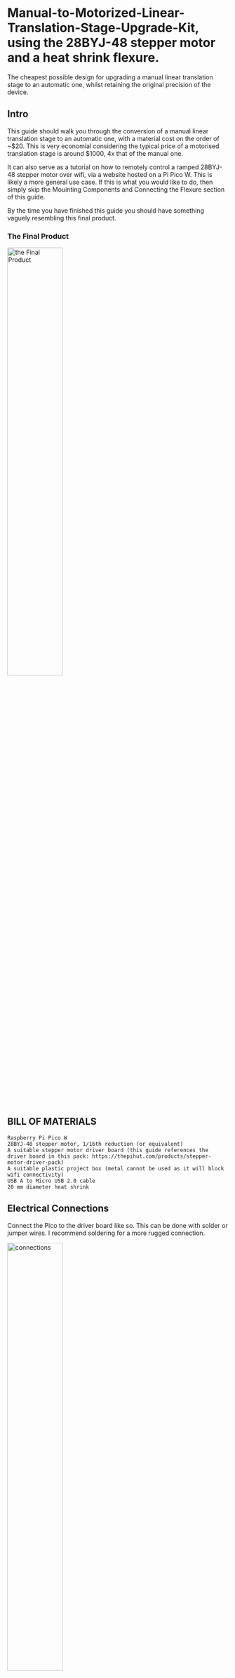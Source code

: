 # Manual-to-Motorized-Linear-Translation-Stage-Upgrade-Kit, using the 28BYJ-48 stepper motor and a heat shrink flexure.
The cheapest possible design for upgrading a manual linear translation stage to an automatic one, whilst retaining the original precision of the device. 

## Intro

This guide should walk you through the conversion of a manual linear translation stage to an automatic one, with a material cost on the order of ~$20. This is very economial considering the typical price of a motorised translation stage is around $1000, 4x that of the manual one.

It can also serve as a tutorial on how to remotely control a ramped 28BYJ-48 stepper motor over wifi, via a website hosted on a Pi Pico W. This is likely a more general use case. If this is what you would like to do, then simply skip the Mouinting Components and Connecting the Flexure section of this guide.

By the time you have finished this guide you should have something vaguely resembling this final product.
### The Final Product

<img src="Media/2.jpg" width=50% height=50% alt = "the Final Product" title="The Final Product">

## BILL OF MATERIALS
  ```
  Raspberry Pi Pico W
  28BYJ-48 stepper motor, 1/16th reduction (or equivalent)
  A suitable stepper motor driver board (this guide references the driver board in this pack: https://thepihut.com/products/stepper-motor-driver-pack)
  A suitable plastic project box (metal cannot be used as it will block wifi connectivity)
  USB A to Micro USB 2.0 cable
  20 mm diameter heat shrink
  ```
  
## Electrical Connections

Connect the Pico to the driver board like so. This can be done with solder or jumper wires. I recommend soldering for a more rugged connection.

<img src="Media/connections2.png" width=50% height=50% alt = "connections" title="connections">

After this, mount the boards in your project box, making sure to cut holes to allow the usb cable to plug into the Pico and the stepper motor cable to plug into the driver board. You could mount the components with screws but, considering how cheap they are, hot gluing them directly into the project box works just as well.

When powering the device in situ, the usb can be plugged into either a plug to USB transformer or a computer USB port; both should be more than capable of providing the current needed to power the stepper.
  
## Programing the Pico

This project is designed to work with micropython so first set the pico up for that. A good guide for this is available here: https://www.raspberrypi.com/documentation/microcontrollers/micropython.html.

The networking aspect of this device is based off tinyweb (https://github.com/belyalov/tinyweb), so ensure that the tinyweb folder and logging.py file are uploaded the Pi Pico before uploading the boot.py script. This can be done using a Pico compatable IDE like Thonny (https://thonny.org/).

boot.py contains options for changing the SSID and password of the network access point, change those to suit. There are also options for changing settings for how quickly the speed of the stepper motor ramps up and down when it starts and stops. Adjusting these can be helpful if you find the intertia of your motor's load is causing missed steps, leading to inaccuracies in positioning.

## Mounting Components and Connecting the Flexure

If you have chosen to print one of the provided L-brackets, the motor can be mounted to them at an adjustable height using M4 sized bolts. The bracket itself can then be mounted to a table or platform with M6 bolts. 

After, one of the padded linkages should be attatched to the brass protusion from the motor. Which size you will need will vary depending on your printer and settings so I suggest printing all of them and trying each to find which one has the snuggest fit. The ideal case is a linkage that will only go on when hammered lightly with a soft mallet, as it is the least likely to move. 

Next, stretch the heatshrink over both the linkage and the micrometer of the translation stage. Then heat with a heat gun or soldering iron. Make sure to hold the motor and micrometer level as it sets and take care not to melt the 3D printed parts.

The heatshrink is suprisingly ridgid in the rotational direction and has no problem transmitting force to the micrometer, whilst being flexible in the x-y plane. As a result, the axis of rotation of the motor and micrometer can be displaced up to ~5mm, as shown below, without any negative effects.

### The Flexure Connection

<img src="Media/1.jpg" width=50% height=50% alt = "Connection" title="Connection">

### Alternative Connection: Gears
Alternatively, the motor and micrometer can be connected using push fit gears. An easy way to fabricate these would be to laser cut them from acrylic sheet. If you would like to do this, the design files for said gears are provided in the design folder. The slot in the motor mounted gear is deliberately undersized so it can be filed to a close push fit and the inner diameter of the micrometer gear should be adjusted for the specific micrometer you see using.

<img src="Media/gears.PNG" width=50% height=50% alt = "Gears" title="Gears">

The use of gears requires a correction if swapping directions as the motor needs to travel an extra distance before then coming into contact with the adjacent spoke. This correction is included in the variants of the system.

## Device Operation

After powering the pico, the device should automatically produce it's own wireles access point that can be connected to with a phone or computer in the usual way. After this, open any web browser and enter 192.168.4.1. This will take you to a form that will allow you to control the motor remotely.

This process can be automated by connecting to 192.168.4.1?steps=N, where N is the number of steps (+ve or -ve) you wish to progress. This can be done in python using the urllib library.

### A gif demonstrating the precision of the system (going from 0.5 to 0.5 on the micrometer).

![gif]( Media/3.gif)

This reliability is sustainable over many rotations. In A recent test the micrometer was rotated 20 times forward then 20 back repeatedly for a total of 800 rotations whilst maintaining a stop position at 0.5 the entire time. 

## Variants of The System
Four variants of this system have already been produce and the code to run them is available in the Variant-code file. A brief explanation/tutorial on both of them is available below.
### Multiple Motors

### Many Wirelessly Networked Motors
This variant uses all the same files as before but a new boot.py script as found in the networked-motor driver. It connects to the first device's wifi using the same wifi name and password. Then it can be controlled wirelessly by an additional device by entering the ip address of the new device into a web browser.

### Step Tracking for the Prevention of Over-Extention of the Micrometer
This code allows for the current position of the micrometer to be stored in a textfile and read and updated while making sure that it does not go out of bounds. A textfile is used rather than a variable in the code, allowing for the device to be switched on and off without losing its step count.

When first setting this up, it is important to enter the correct position on the tracking textfile, converting position to steps. This takes just a single number as shown in the example tracking.txt. For the 25mm micrometer, it has been set so that the 0 point is at 0.5mm (one rotation from 0mm) and the maximum is at 24.5mm which corresponds to 24576 steps. These bounds can be changed. Additionally, moving the motor clockwise (when attached by heat shrink or similar) reduces the amount on the micrometer so the f_step function minuses steps and therefore has the lower bound rather than upper. Therefore b_step is opposite to this.

Care needs to be taken when instead using gears and moving the motor clockwise moves the micrometer anti-clockwise so f_step and b_step do the opposite. In order to rectify this, you can either swap them so f_step is now minus or swap the bounds around and the + and - in new_pos.

## Gear-Correction
As briefly mentioned above the use of gears can cause issues when swapping directions as some of the inputted steps are then used to move the motor to touch the adjacent spoke. For the gears described and a motor which has 512 steps per rotation, this extra distance is 20 steps however it is recommended to callibrate this with your own system.

This code also includes the Step Tracker, making sure that the steps added for the correction are then not added to the Step Tracker as they have not moved the micrometer however with simple adaption, this step tracker can be removed. 

An additional textfile is needed (called 'direction.txt' as specified in code) to store the previous rotation direction, using f or b. It then reads the textfile to identify if the direction is changed and adds the correction to the steps and updates the textfile accordingly. Since this code is applicable to the motor, the bounds have also been swapped as detailed in the Step-Tracking section since clockwise rotation of the motor corresponds to an anti-clockwise rotation of the micrometer.

